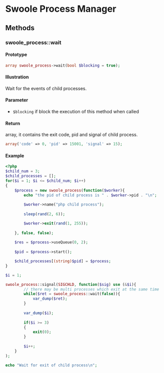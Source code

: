 # Swoole Process Manager

## Methods 

### swoole_process::wait

#### Prototype

```php
array swoole_process->wait(bool $blocking = true);
```

#### Illustration

Wait for the events of child processes.

#### Parameter

- `$blocking` if block the execution of this method when called

#### Return

array, it contains the exit code, pid and signal of child process.

```php
array('code' => 0, 'pid' => 15001, 'signal' => 15);
```

#### Example
```php
<?php
$child_num = 3;
$child_processes = [];
for($i = 1; $i <= $child_num; $i++)
{
    $process = new swoole_process(function($worker){
        echo "the pid of child process is " . $worker->pid . "\n";
        
        $worker->name("php child process");
        
        sleep(rand(2, 6));

        $worker->exit(rand(1, 255));
        
    }, false, false);
    
    $res = $process->useQueue(0, 2);
    
    $pid = $process->start();

    $child_processes[(string)$pid] = $process;
}

$i = 1;

swoole_process::signal(SIGCHLD, function($sig) use (&$i){
        // there may be multi processes which exit at the same time
        while($ret = swoole_process::wait(false)){
            var_dump($ret);
        }
        
        var_dump($i);
        
        if($i >= 3)
        {
            exit(0);
        }
        
        $i++;
    }
);

echo "Wait for exit of child process\n";
```
